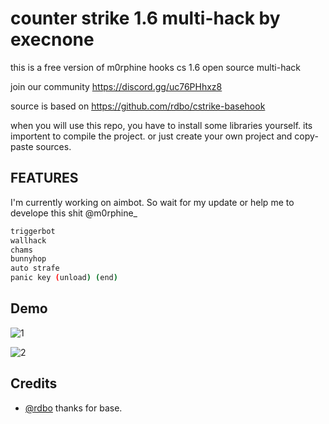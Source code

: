 
# counter strike 1.6 multi-hack by execnone

this is a free version of m0rphine hooks 
cs 1.6 open source multi-hack

join our community
https://discord.gg/uc76PHhxz8

source is based on https://github.com/rdbo/cstrike-basehook

when you will use this repo, you have to install some libraries yourself. its importent to compile the project.
or just create your own project and copy-paste sources.

## FEATURES

I'm currently working on aimbot. So wait for my update or help me to develope this shit @m0rphine_ 

```bash
triggerbot
wallhack
chams
bunnyhop
auto strafe
panic key (unload) (end)
```

  
## Demo

![1](https://github.com/execnone/simple-cs-16-multihack/assets/107500228/cfa28d87-a94c-4434-92db-6ee3abfde6b8)

![2](https://github.com/execnone/simple-cs-16-multihack/assets/107500228/bd35659c-53d0-4b43-9aa8-15fd848cae1a)

  
## Credits

- [@rdbo](https://github.com/rdbo) thanks for base.

